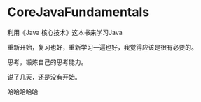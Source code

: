 # CoreJavaFundamentals
利用《Java 核心技术》这本书来学习Java

重新开始，复习也好，重新学习一遍也好，我觉得应该是很有必要的。

思考，锻炼自己的思考能力。

说了几天，还是没有开始。

哈哈哈哈哈
